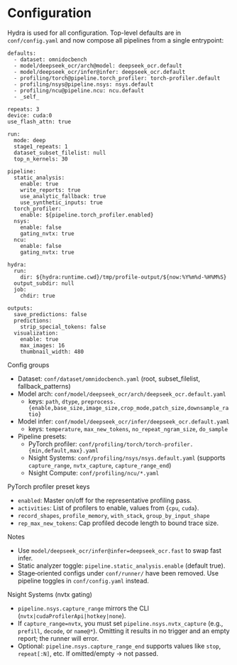 # Configuration

Hydra is used for all configuration. Top-level defaults are in `conf/config.yaml` and now compose all pipelines from a single entrypoint:

```
defaults:
  - dataset: omnidocbench
  - model/deepseek_ocr/arch@model: deepseek_ocr.default
  - model/deepseek_ocr/infer@infer: deepseek_ocr.default
  - profiling/torch@pipeline.torch_profiler: torch-profiler.default
  - profiling/nsys@pipeline.nsys: nsys.default
  - profiling/ncu@pipeline.ncu: ncu.default
  - _self_

repeats: 3
device: cuda:0
use_flash_attn: true

run:
  mode: deep
  stage1_repeats: 1
  dataset_subset_filelist: null
  top_n_kernels: 30

pipeline:
  static_analysis:
    enable: true
    write_reports: true
    use_analytic_fallback: true
    use_synthetic_inputs: true
  torch_profiler:
    enable: ${pipeline.torch_profiler.enabled}
  nsys:
    enable: false
    gating_nvtx: true
  ncu:
    enable: false
    gating_nvtx: true

hydra:
  run:
    dir: ${hydra:runtime.cwd}/tmp/profile-output/${now:%Y%m%d-%H%M%S}
  output_subdir: null
  job:
    chdir: true

outputs:
  save_predictions: false
  predictions:
    strip_special_tokens: false
  visualization:
    enable: true
    max_images: 16
    thumbnail_width: 480
```

Config groups
- Dataset: `conf/dataset/omnidocbench.yaml` (root, subset_filelist, fallback_patterns)
- Model arch: `conf/model/deepseek_ocr/arch/deepseek_ocr.default.yaml`
  - keys: `path`, `dtype`, `preprocess.{enable,base_size,image_size,crop_mode,patch_size,downsample_ratio}`
- Model infer: `conf/model/deepseek_ocr/infer/deepseek_ocr.default.yaml`
  - keys: `temperature`, `max_new_tokens`, `no_repeat_ngram_size`, `do_sample`
- Pipeline presets:
  - PyTorch profiler: `conf/profiling/torch/torch-profiler.{min,default,max}.yaml`
  - Nsight Systems: `conf/profiling/nsys/nsys.default.yaml` (supports `capture_range`, `nvtx_capture`, `capture_range_end`)
  - Nsight Compute: `conf/profiling/ncu/*.yaml`

PyTorch profiler preset keys
- `enabled`: Master on/off for the representative profiling pass.
- `activities`: List of profilers to enable, values from {`cpu`, `cuda`}.
- `record_shapes`, `profile_memory`, `with_stack`, `group_by_input_shape`
- `rep_max_new_tokens`: Cap profiled decode length to bound trace size.

Notes
- Use `model/deepseek_ocr/infer@infer=deepseek_ocr.fast` to swap fast infer.
- Static analyzer toggle: `pipeline.static_analysis.enable` (default true).
- Stage‑oriented configs under `conf/runner/` have been removed. Use pipeline toggles in `conf/config.yaml` instead.

Nsight Systems (nvtx gating)
- `pipeline.nsys.capture_range` mirrors the CLI (`nvtx|cudaProfilerApi|hotkey|none`).
- If `capture_range=nvtx`, you must set `pipeline.nsys.nvtx_capture` (e.g., `prefill`, `decode`, or `name@*`). Omitting it results in no trigger and an empty report; the runner will error.
- Optional: `pipeline.nsys.capture_range_end` supports values like `stop`, `repeat[:N]`, etc. If omitted/empty → not passed.

